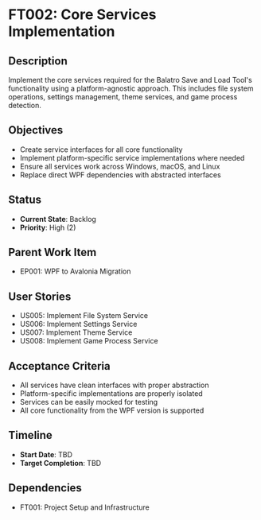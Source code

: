 # FT002: Core Services Implementation

## Description
Implement the core services required for the Balatro Save and Load Tool's functionality using a platform-agnostic approach. This includes file system operations, settings management, theme services, and game process detection.

## Objectives
- Create service interfaces for all core functionality
- Implement platform-specific service implementations where needed
- Ensure all services work across Windows, macOS, and Linux
- Replace direct WPF dependencies with abstracted interfaces

## Status
- **Current State**: Backlog
- **Priority**: High (2)

## Parent Work Item
- EP001: WPF to Avalonia Migration

## User Stories
- US005: Implement File System Service
- US006: Implement Settings Service
- US007: Implement Theme Service
- US008: Implement Game Process Service

## Acceptance Criteria
- All services have clean interfaces with proper abstraction
- Platform-specific implementations are properly isolated
- Services can be easily mocked for testing
- All core functionality from the WPF version is supported

## Timeline
- **Start Date**: TBD
- **Target Completion**: TBD

## Dependencies
- FT001: Project Setup and Infrastructure
